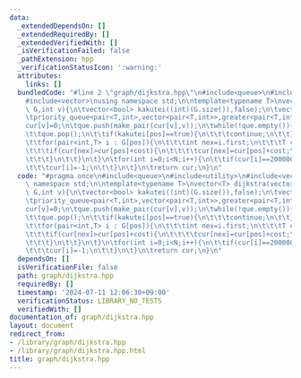 ```yaml
---
data:
  _extendedDependsOn: []
  _extendedRequiredBy: []
  _extendedVerifiedWith: []
  _isVerificationFailed: false
  _pathExtension: hpp
  _verificationStatusIcon: ':warning:'
  attributes:
    links: []
  bundledCode: "#line 2 \"graph/dijkstra.hpp\"\n#include<queue>\n#include<utility>\n\
    #include<vector>\nusing namespace std;\n\ntemplate<typename T>\nvector<T> dijkstra(vector<vector<pair<int,T>>>\
    \ G,int v){\n\tvector<bool> kakutei((int)(G.size()),false);\n\tvector<T> cur((int)(G.size()),2000000000000LL);\n\
    \tpriority_queue<pair<T,int>,vector<pair<T,int>>,greater<pair<T,int>>> que;\n\t\
    cur[v]=0;\n\tque.push(make_pair(cur[v],v));\n\twhile(!que.empty()){\n\t\tint pos=que.top().second;\n\
    \t\tque.pop();\n\t\tif(kakutei[pos]==true){\n\t\t\tcontinue;\n\t\t}\n\t\tkakutei[pos]=true;\n\
    \t\tfor(pair<int,T> i : G[pos]){\n\t\t\tint nex=i.first;\n\t\t\tT cost=i.second;\n\
    \t\t\tif(cur[nex]>cur[pos]+cost){\n\t\t\t\tcur[nex]=cur[pos]+cost;\n\t\t\t\tque.push(make_pair(cur[nex],nex));\n\
    \t\t\t}\n\t\t}\n\t}\n\tfor(int i=0;i<N;i++){\n\t\tif(cur[i]==2000000000000LL){\n\
    \t\t\tcur[i]=-1;\n\t\t}\n\t}\n\treturn cur;\n}\n"
  code: "#pragma once\n#include<queue>\n#include<utility>\n#include<vector>\nusing\
    \ namespace std;\n\ntemplate<typename T>\nvector<T> dijkstra(vector<vector<pair<int,T>>>\
    \ G,int v){\n\tvector<bool> kakutei((int)(G.size()),false);\n\tvector<T> cur((int)(G.size()),2000000000000LL);\n\
    \tpriority_queue<pair<T,int>,vector<pair<T,int>>,greater<pair<T,int>>> que;\n\t\
    cur[v]=0;\n\tque.push(make_pair(cur[v],v));\n\twhile(!que.empty()){\n\t\tint pos=que.top().second;\n\
    \t\tque.pop();\n\t\tif(kakutei[pos]==true){\n\t\t\tcontinue;\n\t\t}\n\t\tkakutei[pos]=true;\n\
    \t\tfor(pair<int,T> i : G[pos]){\n\t\t\tint nex=i.first;\n\t\t\tT cost=i.second;\n\
    \t\t\tif(cur[nex]>cur[pos]+cost){\n\t\t\t\tcur[nex]=cur[pos]+cost;\n\t\t\t\tque.push(make_pair(cur[nex],nex));\n\
    \t\t\t}\n\t\t}\n\t}\n\tfor(int i=0;i<N;i++){\n\t\tif(cur[i]==2000000000000LL){\n\
    \t\t\tcur[i]=-1;\n\t\t}\n\t}\n\treturn cur;\n}\n"
  dependsOn: []
  isVerificationFile: false
  path: graph/dijkstra.hpp
  requiredBy: []
  timestamp: '2024-07-11 12:06:30+09:00'
  verificationStatus: LIBRARY_NO_TESTS
  verifiedWith: []
documentation_of: graph/dijkstra.hpp
layout: document
redirect_from:
- /library/graph/dijkstra.hpp
- /library/graph/dijkstra.hpp.html
title: graph/dijkstra.hpp
---
```

